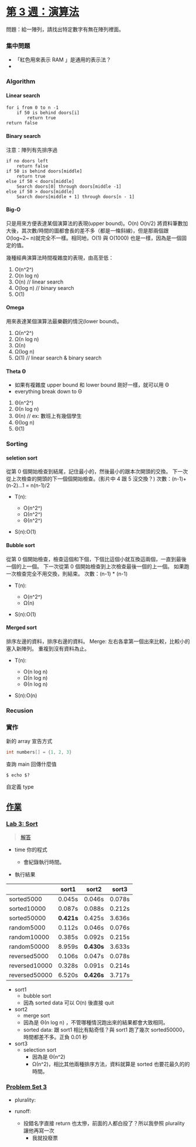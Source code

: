 ##### <!-- ref 放置區 -->

[第 3 週：演算法]: https://www.youtube.com/watch?v=4oqjcKenCH8

# [第 3 週：演算法]

問題：給一陣列，請找出特定數字有無在陣列裡面。

### 集中問題

- 「紅色用來表示 RAM 」是通用的表示法？
-

### Algorithm

#### Linear search

```
for i from 0 to n -1
    if 50 is behind doors[i]
        return true
return false
```

#### Binary search

注意：陣列有先排序過

```
if no doors left
    return false
if 50 is behind doors[middle]
    return true
else if 50 < doors[middle]
    Search doors[0] through doors[middle -1]
else if 50 > doors[middle]
    Search doors[middle + 1] through doors[n - 1]
```

#### Big-O

只是用來方便表達某個演算法的表現(upper bound)。O(n) O(n/2) 將資料筆數加大後，其次數/時間的圖都會長的差不多（都是一條斜線)，但是那兩個跟 O(log~2~ n)就完全不一樣。相同地，O(1) 與 O(1000) 也是一樣，因為是一個固定的值。

幾種經典演算法時間複雜度的表現，由高至低：

1. O(n^2^)
2. O(n log n)
3. O(n) // linear search
4. O(log n) // binary search
5. O(1)

#### Omega

用來表達某個演算法最樂觀的情況(lower bound)。

1. Ω(n^2^)
2. Ω(n log n)
3. Ω(n)
4. Ω(log n)
5. Ω(1) // linear search & binary search

#### Theta Θ

- 如果有複雜度 upper bound 和 lower bound 剛好一樣，就可以用 Θ
- everything break down to Θ

1. Θ(n^2^)
2. Θ(n log n)
3. Θ(n) // ex: 數班上有幾個學生
4. Θ(log n)
5. Θ(1)

### Sorting

#### seletion sort

從第 0 個開始檢查到結尾，記住最小的，然後最小的跟本次開頭的交換。
下一次從上次檢查的開頭的下一個個開始檢查。(影片中 4 跟 5 沒交換？)
次數：(n-1)+(n-2)...1 = n(n-1)/2

- T(n):

  - O(n^2^)
  - Ω(n^2^)
  - Θ(n^2^)

- S(n):O(1)

#### Bubble sort

從第 0 個開始檢查，檢查這個和下個，下個比這個小就互換這兩個，一直到最後一個的上一個。
下一次從第 0 個開始檢查到上次檢查最後一個的上一個。
如果跑一次檢查完全不用交換，則結束。
次數：(n-1) \* (n-1)

- T(n):

  - O(n^2^)
  - Ω(n)

- S(n):O(1)

#### Merged sort

排序左邊的資料，排序右邊的資料。
Merge: 左右各拿第一個出來比較，比較小的塞入新陣列。
重複到沒有資料為止。

- T(n):

  - O(n log n)
  - Ω(n log n)
  - Θ(n log n)

- S(n):O(n)

### Recusion

### 實作

新的 array 宣告方式

```C
int numbers[] = {1, 2, 3}
```

查詢 main 回傳什麼值

```
$ echo $?
```

自定義 type

## [作業](https://cs50.harvard.edu/x/2022/weeks/3/)

### [Lab 3: Sort](https://cs50.harvard.edu/x/2022/labs/3/)

> [解答](https://youtu.be/LtmAU_hXUKQ)

- time 你的程式

  - 會紀錄執行時間。

- 執行結果

|               | sort1      | sort2      | sort3  |
| ------------- | ---------- | ---------- | ------ |
| sorted5000    | 0.045s     | 0.046s     | 0.078s |
| sorted10000   | 0.087s     | 0.088s     | 0.212s |
| sorted50000   | **0.421s** | 0.425s     | 3.636s |
| random5000    | 0.112s     | 0.046s     | 0.076s |
| random10000   | 0.385s     | 0.092s     | 0.215s |
| random50000   | 8.959s     | **0.430s** | 3.633s |
| reversed5000  | 0.106s     | 0.047s     | 0.078s |
| reversed10000 | 0.328s     | 0.091s     | 0.214s |
| reversed50000 | 6.520s     | **0.426s** | 3.717s |

- sort1
  - bubble sort
  - 因為 sorted data 可以 O(n) 後直接 quit
- sort2
  - merge sort
  - 因為是 Θ(n log n) ，不管哪種情況跑出來的結果都會大致相同。
  - sorted data: 跟 sort1 相比有點奇怪？與 sort1 跑了幾次 sorted50000，時間都差不多。正負 0.01 秒
- sort3
  - selection sort
    - 因為是 Θ(n^2)
    - Ω(n^2)，相比其他兩種排序方法，資料就算是 sorted 也要花最久的的時間。

### [Problem Set 3](https://cs50.harvard.edu/x/2022/psets/3/)

- plurality:

- runoff:
  - 投錯名字直接 return 也太慘，前面的人都白投了？所以我參照 plurality 讓他再寫一次
    - 我就投廢票

